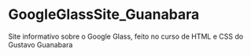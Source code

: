 # GoogleGlassSite_Guanabara
 Site informativo sobre o Google Glass, feito no curso de HTML e CSS do Gustavo Guanabara
